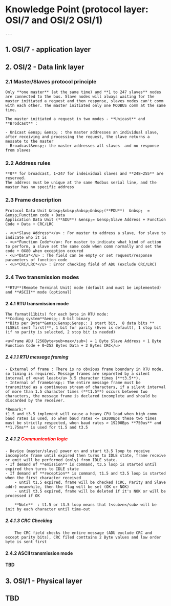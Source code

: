 
# Knowledge Point (protocol layer: OSI/7 and OSI/2 OSI/1)
	---
##  1. OSI/7 - application layer
##  2. OSI/2 - Data link layer
### 2.1 Master/Slaves protocol principle
	Only **one master** (at the same time) and **1 to 247 slaves** nodes are connected to the bus. Slave nodes will always waiting for the master initiated a request and then response, slaves nodes can't comm with each other. The master initiated only one MODBUS comm at the same time.

	The master initiated a request in two modes - **Unicast** and **Brodcast** :

	- Unicast &ensp; &ensp; : the master addresses an individual slave, after receiving and processing the request, the slave returns a messate to the master
	- Broadcast&ensp;: the master addresses all slaves  and no response from slaves
	 
### 2.2 Address rules

	**0** for broadcast, 1~247 for indeividual slaves and **248~255** are reserved.
	The address must be unique at the same Modbus serial line, and the master has no specific address

### 2.3 Frame description

	Protocol Data Unit &nbsp;&nbsp;&nbsp;&nbsp;(**PDU**)  &nbsp;  = &ensp;Function code + Data  
	Application Data Unit (**ADU**) &ensp;= &ensp;Slave Address + Function Code + Data + CRC/LRC

	- <u>*Slave Address*</u> : For master to address a slave, for slave to indicate who it is
	- <u>*Function Code*</u>: For master to indicate what kind of action to perform, a slave set the same code when comm normally and set the code + 0X80 when exception occured
	- <u>*Data*</u> : The field can be empty or set request/response parameters of function code
	- <u>*CRC/LRC*</u> : Error checking field of ADU (exclude CRC/LRC)

### 2.4 Two transmission modes
	**RTU**(Remote Terminal Unit) mode (default and must be inplemented) and **ASCII** mode (optional) 
#### 2.4.1 RTU transmission mode

	The format(11bits) for each byte in RTU mode:  
	**Coding system**&ensp;: 8-bit binary  
	**Bits per Byte**&ensp;&ensp;&ensp;: 1 start bit,  8 data bits **(LSBit sent first)**, 1 bit for parity (Even is default), 1 stop bit (if no parity is selected, 2 stop bit is needed)
	  
	<u>Frame ADU (256Byte<sub>max</sub>) = 1 Byte Slave Address + 1 Byte Function Code + 0~252 Bytes Data + 2 Bytes CRC</u>

##### 2.4.1.1 RTU message framing

	- External of frame : There is no obvious frame boundary in RTU mode, so timing is required. Message frames are separeted by a silent interval of <u>at least</u> 3.5 character times (**t3.5**).   
	- Internal of frame&ensp;: The entire message frame must be transmitted as a continuous stream of characters, if a silent interval of more than 1.5 character times (**t1.5**) occurs between two characters, the message frame is declared incomplete and should be discarded by the receiver.

	*Remark:*  
	t1.5 and t3.5 implement will cause a heavy CPU load when high comm baud rates is used, so when baud rates <= 19200Bps these two times must be strictly respected, when baud rates > 19200Bps **750us** and **1.75ms** is used for t1.5 and t3.5

##### 2.4.1.2 <font color=red>Communication logic</font>

	- Device (master/slave) power on and start t3.5 loop to receive incomplete frame until expired then turns to IDLE state, frame receive or emit will be performed (only) from IDLE state.  
	- If demand of **emission** is command, t3.5 loop is started until expired then turns to IDLE state
	- If demand of **reception** is command, t1.5 and t3.5 loop is started when the first character received 
		- until t1.5 expired, frame will be checked (CRC, Parity and Slave addr) meanwhile, then the flag will be set (OK or NOK) 
		- until t3.5 expired, frame will be deleted if it's NOK or will be processed if OK

		**Note**  : t1.5 or t3.5 loop means that t<sub>n</sub> will be init by each character until time-out

##### 2.4.1.3 CRC Checking

		The CRC field checks the entire message (ADU exclude CRC and except parity bits), CRC filed conttains 2 Byte values and low order byte is sent first

#### 2.4.2 ASCII transmission mode
#### TBD

## 3. OSI/1 - Physical layer
## TBD


